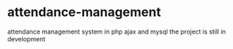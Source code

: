 # attendance-management
attendance management system in php ajax and mysql
the project is still in development
